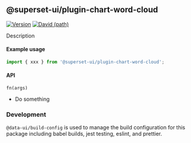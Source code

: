 ## @superset-ui/plugin-chart-word-cloud

[![Version](https://img.shields.io/npm/v/@superset-ui/plugin-chart-word-cloud.svg?style=flat)](https://img.shields.io/npm/v/@superset-ui/plugin-chart-word-cloud.svg?style=flat)
[![David (path)](https://img.shields.io/david/apache-superset/superset-ui.svg?path=packages%2Fsuperset-ui-plugin-chart-word-cloud&style=flat-square)](https://david-dm.org/apache-superset/superset-ui?path=packages/superset-ui-plugin-chart-word-cloud)

Description

#### Example usage

```js
import { xxx } from '@superset-ui/plugin-chart-word-cloud';
```

#### API

`fn(args)`

- Do something

### Development

`@data-ui/build-config` is used to manage the build configuration for this package including babel
builds, jest testing, eslint, and prettier.
